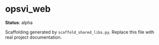 # opsvi_web

**Status**: alpha

Scaffolding generated by `scaffold_shared_libs.py`.
Replace this file with real project documentation.
